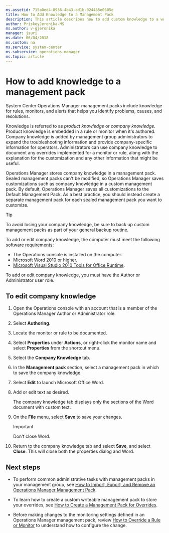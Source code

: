 ```yaml
---
ms.assetid: 715a0ed4-8936-4b43-ad1b-024465e0605e
title: How to Add Knowledge to a Management Pack
description: This article describes how to add custom knowledge to a workflow in a management pack.
author: PriskeyJeronika-MS
ms.author: v-gjeronika
manager: jsuri
ms.date: 06/04/2018
ms.custom: na
ms.service: system-center
ms.subservice: operations-manager
ms.topic: article
---
```


# How to add knowledge to a management pack



System Center Operations Manager management packs include knowledge for rules, monitors, and alerts that helps you identify problems, causes, and resolutions.  

Knowledge is referred to as *product knowledge* or *company knowledge*. Product knowledge is embedded in a rule or monitor when it's authored. Company knowledge is added by management group administrators to expand the troubleshooting information and provide company-specific information for operators. Administrators can use company knowledge to document any overrides implemented for a monitor or rule, along with the explanation for the customization and any other information that might be useful.  

Operations Manager stores company knowledge in a management pack. Sealed management packs can't be modified, so Operations Manager saves customizations such as company knowledge in a custom management pack. By default, Operations Manager saves all customizations to the Default Management Pack. As a best practice, you should instead create a separate management pack for each sealed management pack you want to customize.  

> [!TIP]  
> To avoid losing your company knowledge, be sure to back up custom management packs as part of your general backup routine.  

To add or edit company knowledge, the computer must meet the following software requirements:  

-   The Operations console is installed on the computer.
-   Microsoft Word 2010 or higher.
-   [Microsoft Visual Studio 2010 Tools for Office Runtime](/visualstudio/vsto/visual-studio-tools-for-office-runtime-installation-scenarios).

To add or edit company knowledge, you must have the Author or Administrator user role.  

## To edit company knowledge  

1.  Open the Operations console with an account that is a member of the Operations Manager Author or Administrator role.  

2.  Select **Authoring**.  

3.  Locate the monitor or rule to be documented.  

4.  Select **Properties** under **Actions**, or right-click the monitor name and select **Properties** from the shortcut menu.  

5.  Select the **Company Knowledge** tab.  

6.  In the **Management pack** section, select a management pack in which to save the company knowledge.  

7.  Select **Edit** to launch Microsoft Office Word.  

8.  Add or edit text as desired.  

    The company knowledge tab displays only the sections of the Word document with custom text.  

9. On the **File** menu, select **Save** to save your changes.  

    > [!IMPORTANT]  
    > Don't close Word.  

10. Return to the company knowledge tab and select **Save**, and select **Close**. This will close both the properties dialog and Word.  

## Next steps  

- To perform common administrative tasks with management packs in your management group, see [How to Import, Export, and Remove an Operations Manager Management Pack](manage-mp-import-remove-delete.md).

- To learn how to create a custom writeable management pack to store your overrides, see [How to Create a Management Pack for Overrides](manage-mp-create-unsealed-mp.md).

- Before making changes to the monitoring settings defined in an Operations Manager management pack, review [How to Override a Rule or Monitor](manage-mp-override-rule-monitor.md) to understand how to configure the change.
